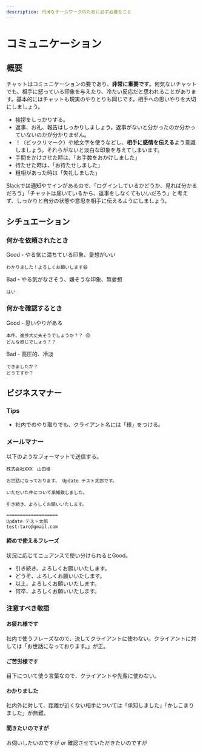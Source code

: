 ```yaml
---
description: 円滑なチームワークのために必ず必要なこと
---
```


# コミュニケーション

## 概要

チャットはコミュニケーションの要であり、**非常に重要です**。何気ないチャットでも、相手に怒っている印象を与えたり、冷たい反応だと思われることがあります。基本的にはチャットも現実のやりとりも同じです。相手への思いやりを大切にしましょう。

* 挨拶をしっかりする。
* 返事、お礼、報告はしっかりしましょう。返事がないと分かったのか分かっていないのかが分かりません。
* ！（ビックリマーク）や絵文字を使うなどし、**相手に感情を伝える**よう意識しましょう。それらがないと淡白な印象を与えてしまいます。
* 手間をかけさせた時は、「お手数をおかけしました」
* 待たせた時は、「お待たせしました」
* 粗相があった時は「失礼しました」

Slackでは通知やサインがあるので、「ログインしているかどうか、見れば分かるだろう」「チャットは届いているから、返事をしなくてもいいだろう」と考えず、しっかりと自分の状態や意思を相手に伝えるようにしましょう。

## シチュエーション

### 何かを依頼されたとき

Good - やる気に満ちている印象、愛想がいい

```text
わかりました！よろしくお願いします😆
```

Bad - やる気がなさそう、嫌そうな印象、無愛想

```text
はい
```

### 何かを確認するとき

Good - 思いやりがある

```text
本件、進捗大丈夫そうでしょうか？？ 😄
どんな感じでしょう？？
```

Bad - 高圧的、冷淡

```text
できましたか？
どうですか？
```

## ビジネスマナー

### Tips

* 社内でのやり取りでも、クライアント名には「様」をつける。

### メールマナー

以下のようなフォーマットで送信する。

```text
株式会社XXX　山田様

お世話になっております、 Update テスト太郎です。

いただいた件について承知致しました。

引き続き、よろしくお願いいたします。

===================
Update テスト太郎
test-taro@gmail.com
```

#### 締めで使えるフレーズ

状況に応じてニュアンスで使い分けられるとGood。

* 引き続き、よろしくお願いいたします。
* どうぞ、よろしくお願いいたします。
* 以上、よろしくお願いいたします。
* 何卒、よろしくお願いいたします。

### 注意すべき敬語

#### お疲れ様です

社内で使うフレーズなので、決してクライアントに使わない。クライアントに対しては「お世話になっております。」が正。

#### ご苦労様です

目下について使う言葉なので、クライアントや先輩に使わない。

#### わかりました

社内外に対して、距離が近くない相手については「承知しました」「かしこまりました」が無難。

#### 聞きたいのですが

お伺いしたいのですが or 確認させていただきたいのですが



